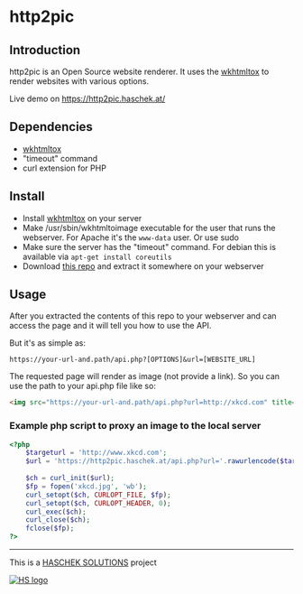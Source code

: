 # http2pic

## Introduction
http2pic is an Open Source website renderer. It uses the [wkhtmltox](https://github.com/wkhtmltopdf/wkhtmltopdf) to render websites with various options.

Live demo on https://http2pic.haschek.at/

## Dependencies
- [wkhtmltox](http://wkhtmltopdf.org/downloads.html)
- "timeout" command
- curl extension for PHP

## Install

- Install [wkhtmltox](http://wkhtmltopdf.org/downloads.html) on your server
- Make /usr/sbin/wkhtmltoimage executable for the user that runs the webserver. For Apache it's the ```www-data``` user. Or use sudo
- Make sure the server has the "timeout" command. For debian this is available via ```apt-get install coreutils```
- Download [this repo](https://github.com/chrisiaut/http2pic/archive/master.zip) and extract it somewhere on your webserver

## Usage

After you extracted the contents of this repo to your webserver and can access the page and it will tell you how to use the API.

But it's as simple as:

```
https://your-url-and.path/api.php?[OPTIONS]&url=[WEBSITE_URL]
```

The requested page will render as image (not provide a link). So you can use the path to your api.php file like so:

```html
<img src="https://your-url-and.path/api.php?url=http://xkcd.com" title="screenshot of xkcd.com" />
```

### Example php script to proxy an image to the local server

```php
<?php
    $targeturl = 'http://www.xkcd.com';
    $url = 'https://http2pic.haschek.at/api.php?url='.rawurlencode($targeturl);
	    
    $ch = curl_init($url);
    $fp = fopen('xkcd.jpg', 'wb');
    curl_setopt($ch, CURLOPT_FILE, $fp);
    curl_setopt($ch, CURLOPT_HEADER, 0);
    curl_exec($ch);
    curl_close($ch);
    fclose($fp);
?>
```

---

This is a [HASCHEK SOLUTIONS](https://haschek.solutions) project

[![HS logo](https://http2pic.haschek.at/img/hs_logo.png)](https://haschek.solutions)
